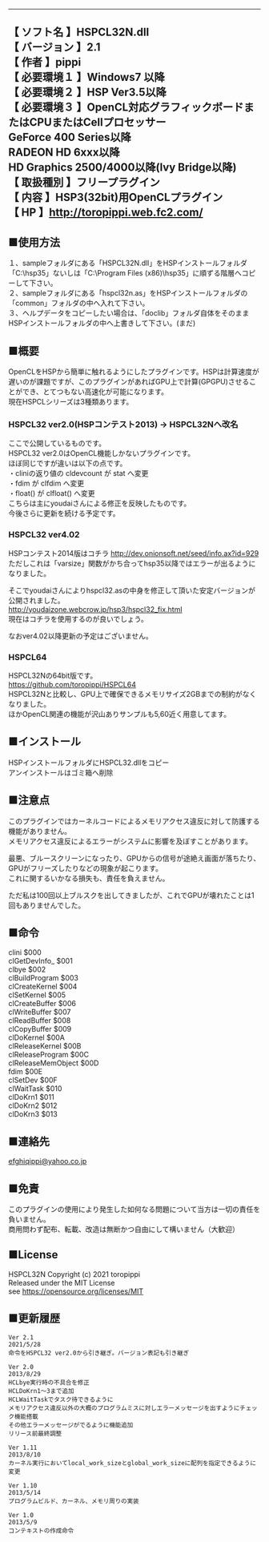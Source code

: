 --------------------------------------------------------------------------  【  ソフト名   】HSPCL32N.dll  【 バージョン  】2.1  【    作者     】pippi  【  必要環境１ 】Windows7 以降  【  必要環境２ 】HSP Ver3.5以降  【  必要環境３ 】OpenCL対応グラフィックボードまたはCPUまたはCellプロセッサー  			GeForce 400 Series以降  			RADEON HD 6xxx以降  			HD Graphics 2500/4000以降(Ivy Bridge以降)  【  取扱種別   】フリープラグイン  【    内容     】HSP3(32bit)用OpenCLプラグイン  【     HP      】http://toropippi.web.fc2.com/  --------------------------------------------------------------------------    ## ■使用方法  １、sampleフォルダにある「HSPCL32N.dll」をHSPインストールフォルダ「C:\hsp35」ないしは「C:\Program Files (x86)\hsp35」に順ずる階層へコピーして下さい。  ２、sampleフォルダにある「hspcl32n.as」をHSPインストールフォルダの「common」フォルダの中へ入れて下さい。  ３、ヘルプデータをコピーしたい場合は、「doclib」フォルダ自体をそのままHSPインストールフォルダの中へ上書きして下さい。(まだ)      ## ■概要    OpenCLをHSPから簡単に触れるようにしたプラグインです。HSPは計算速度が遅いのが課題ですが、このプラグインがあればGPU上で計算(GPGPU)させることができ、とてつもない高速化が可能になります。    現在HSPCLシリーズは3種類あります。    ### HSPCL32 ver2.0(HSPコンテスト2013) → HSPCL32Nへ改名    ここで公開しているものです。    HSPCL32 ver2.0はOpenCL機能しかないプラグインです。    ほぼ同じですが違いは以下の点です。    ・cliniの返り値の cldevcount が stat へ変更    ・fdim が clfdim へ変更    ・float() が clfloat() へ変更    こちらは主にyoudaiさんによる修正を反映したものです。    今後さらに更新を続ける予定です。    ### HSPCL32 ver4.02    HSPコンテスト2014版はコチラ  http://dev.onionsoft.net/seed/info.ax?id=929    ただしこれは「varsize」関数がかち合ってhsp35以降ではエラーが出るようになりました。      そこでyoudaiさんによりhspcl32.asの中身を修正して頂いた安定バージョンが公開されました。    http://youdaizone.webcrow.jp/hsp3/hspcl32_fix.html    現在はコチラを使用するのが良いでしょう。      なおver4.02以降更新の予定はございません。    ### HSPCL64  HSPCL32Nの64bit版です。    https://github.com/toropippi/HSPCL64    HSPCL32Nと比較し、GPU上で確保できるメモリサイズ2GBまでの制約がなくなりました。    ほかOpenCL関連の機能が沢山ありサンプルも5,60近く用意してます。    ## ■インストール  HSPインストールフォルダにHSPCL32.dllをコピー  アンインストールはゴミ箱へ削除    ## ■注意点  このプラグインではカーネルコードによるメモリアクセス違反に対して防護する機能がありません。  メモリアクセス違反によるエラーがシステムに影響を及ぼすことがあります。    最悪、ブルースクリーンになったり、GPUからの信号が途絶え画面が落ちたり、GPUがフリーズしたりなどの現象が起こります。  これに関するいかなる損失も、責任を負えません。    ただ私は100回以上ブルスクを出してきましたが、これでGPUが壊れたことは1回もありませんでした。    ## ■命令  clini	$000  clGetDevInfo_	$001  clbye				$002  clBuildProgram		$003  clCreateKernel		$004  clSetKernel		$005  clCreateBuffer		$006  clWriteBuffer		$007  clReadBuffer		$008  clCopyBuffer		$009  clDoKernel			$00A  clReleaseKernel		$00B  clReleaseProgram		$00C  clReleaseMemObject		$00D  fdim			$00E  clSetDev			$00F  clWaitTask			$010  clDoKrn1			$011  clDoKrn2			$012  clDoKrn3			$013    ## ■連絡先  efghiqippi@yahoo.co.jp    ## ■免責  このプラグインの使用により発生した如何なる問題について当方は一切の責任を負いません。  商用問わず配布、転載、改造は無断かつ自由にして構いません（大歓迎）    ## ■License  HSPCL32N Copyright (c) 2021 toropippi  Released under the MIT License  see https://opensource.org/licenses/MIT    ## ■更新履歴  	Ver 2.1  	2021/5/28	命令をHSPCL32 ver2.0から引き継ぎ。バージョン表記も引き継ぎ  		Ver 2.0	2013/8/29	HCLbye実行時の不具合を修正	HCLDoKrn1～3まで追加	HCLWaitTaskでタスク待できるように	メモリアクセス違反以外の大概のプログラムミスに対しエラーメッセージを出すようにチェック機能搭載	その他エラーメッセージがでるように機能追加	リリース前最終調整		Ver 1.11	2013/8/10	カーネル実行においてlocal_work_sizeとglobal_work_sizeに配列を指定できるように変更		Ver 1.10	2013/5/14	プログラムビルド、カーネル、メモリ周りの実装		Ver 1.0	2013/5/9	コンテキストの作成命令